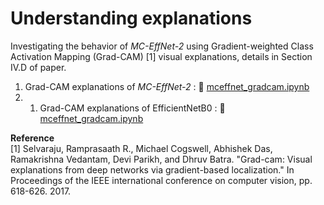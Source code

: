 # Understanding explanations

Investigating the behavior of _MC-EffNet-2_ using Gradient-weighted Class Activation Mapping (Grad-CAM) [1] visual explanations, details in Section IV.D of paper.

1. Grad-CAM explanations of _MC-EffNet-2_ : :mag_right: [mceffnet_gradcam.ipynb](https://github.com/manjaryp/GANvsGraphicsvsReal/blob/main/Understanding%20explanations/mceffnet_gradcam.ipynb) </br>
2. 1. Grad-CAM explanations of EfficientNetB0 : :mag_right: [mceffnet_gradcam.ipynb](https://github.com/manjaryp/GANvsGraphicsvsReal/blob/main/Understanding%20explanations/mceffnet_gradcam.ipynb)

**Reference** </br>
[1] Selvaraju, Ramprasaath R., Michael Cogswell, Abhishek Das, Ramakrishna Vedantam, Devi Parikh, and Dhruv Batra. "Grad-cam: Visual explanations from deep networks via gradient-based localization." In Proceedings of the IEEE international conference on computer vision, pp. 618-626. 2017.
